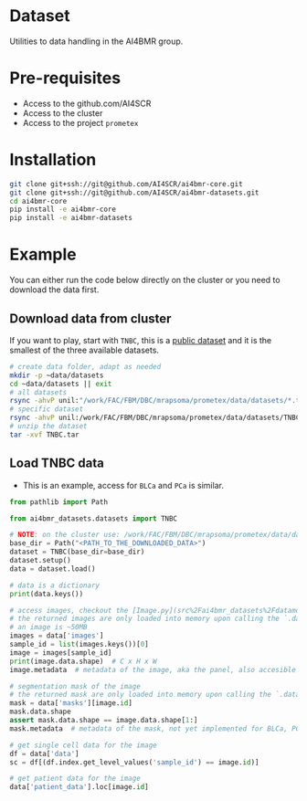 # Dataset
Utilities to data handling in the AI4BMR group.

# Pre-requisites
- Access to the github.com/AI4SCR
- Access to the cluster
- Access to the project `prometex`

# Installation
```bash
git clone git+ssh://git@github.com/AI4SCR/ai4bmr-core.git
git clone git+ssh://git@github.com/AI4SCR/ai4bmr-datasets.git
cd ai4bmr-core
pip install -e ai4bmr-core
pip install -e ai4bmr-datasets
```

# Example
You can either run the code below directly on the cluster or you need to download the data first.

## Download data from cluster
If you want to play, start with `TNBC`, this is a [public dataset](https://www.sciencedirect.com/science/article/pii/S0092867418311000?via%3Dihub)
and it is the smallest of the three available datasets.

```bash
# create data folder, adapt as needed
mkdir -p ~data/datasets
cd ~data/datasets || exit
# all datasets
rsync -ahvP unil:"/work/FAC/FBM/DBC/mrapsoma/prometex/data/datasets/*.tar" .
# specific dataset
rsync -ahvP unil:/work/FAC/FBM/DBC/mrapsoma/prometex/data/datasets/TNBC.tar .
# unzip the dataset
tar -xvf TNBC.tar
```

## Load TNBC data
- This is an example, access for `BLCa` and `PCa` is similar.

```python
from pathlib import Path

from ai4bmr_datasets.datasets import TNBC

# NOTE: on the cluster use: /work/FAC/FBM/DBC/mrapsoma/prometex/data/datasets/BLCa
base_dir = Path("<PATH_TO_THE_DOWNLOADED_DATA>")
dataset = TNBC(base_dir=base_dir)
dataset.setup()
data = dataset.load()

# data is a dictionary
print(data.keys())

# access images, checkout the [Image.py](src%2Fai4bmr_datasets%2Fdatamodels%2FImage.py)
# the returned images are only loaded into memory upon calling the `.data` attribute
# an image is ~50MB
images = data['images']
sample_id = list(images.keys())[0]
image = images[sample_id]
print(image.data.shape)  # C x H x W
image.metadata  # metadata of the image, aka the panel, also accesible via data['panel']

# segmentation mask of the image
# the returned mask are only loaded into memory upon calling the `.data` attribute
mask = data['masks'][image.id]
mask.data.shape
assert mask.data.shape == image.data.shape[1:]
mask.metadata  # metadata of the mask, not yet implemented for BLCa, PCa

# get single cell data for the image
df = data['data']
sc = df[(df.index.get_level_values('sample_id') == image.id)]

# get patient data for the image
data['patient_data'].loc[image.id]

```
